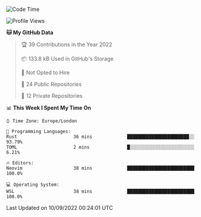 <!--START_SECTION:waka-->
![Code Time](http://img.shields.io/badge/Code%20Time-225%20hrs%202%20mins-blue)

![Profile Views](http://img.shields.io/badge/Profile%20Views-0-blue)

**🐱 My GitHub Data** 

> 🏆 39 Contributions in the Year 2022
 > 
> 📦 133.8 kB Used in GitHub's Storage 
 > 
> 🚫 Not Opted to Hire
 > 
> 📜 24 Public Repositories 
 > 
> 🔑 12 Private Repositories  
 > 
📊 **This Week I Spent My Time On** 

```text
⌚︎ Time Zone: Europe/London

💬 Programming Languages: 
Rust                     36 mins             ███████████████████████░░   93.79% 
TOML                     2 mins              █░░░░░░░░░░░░░░░░░░░░░░░░   6.21%

🔥 Editors: 
Neovim                   38 mins             █████████████████████████   100.0%

💻 Operating System: 
WSL                      38 mins             █████████████████████████   100.0%

```


 Last Updated on 10/09/2022 00:24:01 UTC
<!--END_SECTION:waka-->